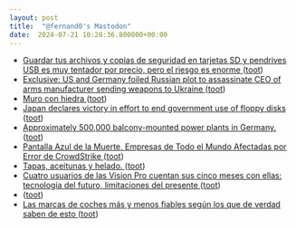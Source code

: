 ```yaml
---
layout: post
title:  "@fernand0's Mastodon"
date:  2024-07-21 10:28:36.800000+00:00
---
```

*  [Guardar tus archivos y copias de seguridad en tarjetas SD y pendrives USB es muy tentador por precio, pero el riesgo es enorme ](https://www.genbeta.com/a-fondo/guardar-tus-archivos-copias-seguridad-tarjetas-sd-pendrives-usb-muy-tentador-precio-riesgo-enorm) ([toot](https://mastodon.social/@fernand0/112824006527762215))
*  [Exclusive: US and Germany foiled Russian plot to assassinate CEO of arms manufacturer sending weapons to Ukraine ](https://edition.cnn.com/2024/07/11/politics/us-germany-foiled-russian-assassination-plot/index.htm) ([toot](https://mastodon.social/@fernand0/112823842323098566))
*  [Muro con hiedra ](https://www.flickr.com/photos/fernand0/53840984024) ([toot](https://mastodon.social/@fernand0/112823783291000659))
*  [Japan declares victory in effort to end government use of floppy disks   ](https://www.reuters.com/world/asia-pacific/japan-declares-victory-effort-end-government-use-floppy-disks-2024-07-03/) ([toot](https://mastodon.social/@fernand0/112823589120665109))
*  [Approximately 500,000 balcony-mounted power plants in Germany. ](https://www.solarproductchina.com/news/124.htm) ([toot](https://mastodon.social/@fernand0/112821936020161614))
*  [Pantalla Azul de la Muerte, Empresas de Todo el Mundo Afectadas por Error de CrowdStrike ](https://unaaldia.hispasec.com/2024/07/pantalla-azul-de-la-muerte-empresas-de-todo-el-mundo-afectadas-por-error-de-crowdstrike.htm) ([toot](https://mastodon.social/@fernand0/112820041529757177))
*  [Tapas, aceitunas y helado. ](https://avecesunafoto.wordpress.com/2024/07/20/tapas-aceitunas-y-helado) ([toot](https://mastodon.social/@fernand0/112820025128990322))
*  [Cuatro usuarios de las Vision Pro cuentan sus cinco meses con ellas: tecnología del futuro, limitaciones del presente ](https://www.xataka.com/realidad-virtual-aumentada/cuatro-usuarios-vision-pro-cuentan-sus-cinco-meses-ellas-tecnologia-futuro-limitaciones-present) ([toot](https://mastodon.social/@fernand0/112819673621007941))
*  [ ](https://mastodon.social/users/fernand0/statuses/112819542824779147/activity) ([toot](https://mastodon.social/users/fernand0/statuses/112819542824779147/activity))
*  [Las marcas de coches más y menos fiables según los que de verdad saben de esto ](https://www.motor.es/noticias/marcas-coches-fiables-2024102757.htm) ([toot](https://mastodon.social/@fernand0/112819517169620682))
